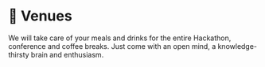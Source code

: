 # 🏨 Venues

We will take care of your meals and drinks for the entire Hackathon, conference and coffee breaks. Just come with an open mind, a knowledge-thirsty brain and enthusiasm.


